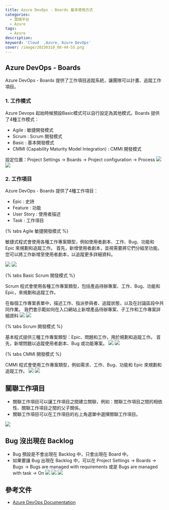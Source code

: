 ```yaml
---
title: Azure DevOps - Boards 基本使用方式
categories: 
  - 雲端平台
  - Azure
tags: 
  - Azure
description:
keyword: 'Cloud  ,Azure, Azure DevOps'
cover: /image/20230310_08-44-55.png
---
```


## Azure DevOps - Boards
Azure DevOps - Boards 提供了工作項目追蹤系統，讓團隊可以計畫、追蹤工作項目。
### 1. 工作模式
Azure Devops 起始時候預設Basic模式可以自行設定為其他模式。Boards 提供了4種工作模式：
- Agile : 敏捷開發模式
- Scrum : Scrum 開發模式
- Basic : 基本開發模式
- CMMI (Capability Maturity Model Integration) : CMMI 開發模式

設定位置：Project Settings -> Boards -> Project configuration -> Process
![](/image/20230810_20-51-02.png)
![](/image/20230810_21-07-53.png)

### 2. 工作項目
Azure DevOps - Boards 提供了4種工作項目：
- Epic : 史詩
- Feature : 功能
- User Story : 使用者描述
- Task : 工作項目

{% tabs Agile 敏捷開發模式 %}
<!-- tab -->
敏捷式程式會使用各種工作專案類型，例如使用者劇本、工作、Bug、功能和 Epic 來規劃和追蹤工作。 首先，新增使用者劇本，並視需要將它們分組至功能。 您可以將工作新增至使用者劇本，以追蹤更多詳細資料。

![](/image/20230810_20-57-19.png)
![](/image/20230810_20-57-34.png)
<!-- endtab -->

{% tabs Basic Scrum 開發模式 %}
<!-- tab -->
Scrum 程式會使用各種工作專案類型，包括產品待辦專案、工作、Bug、功能和 Epic，來規劃和追蹤工作。

在每個工作專案表單中，描述工作、指派參與者、追蹤狀態，以及在討論區段中共同作業。 我們會示範如何在入口網站上新增產品待辦專案、子工作和工作專案詳細資料
![](/image/20230810_20-58-16.png)
![](/image/20230810_20-58-20.png)
<!-- endtab -->

{% tabs Scrum 開發模式 %}
<!-- tab -->
基本程式提供三種工作專案類型：Epic、問題和工作，用於規劃和追蹤工作。 首先，新增問題以追蹤使用者劇本、Bug 或功能專案。
![](/image/20230810_20-58-43.png)
![](/image/20230810_20-58-50.png)
<!-- endtab -->

{% tabs CMMI 開發模式 %}
<!-- tab -->
CMMI 程式會使用工作專案類型，例如需求、工作、Bug、功能和 Epic 來規劃和追蹤工作。
![](/image/20230810_20-59-39.png)
![](/image/20230810_20-59-43.png)
<!-- endtab -->


## 關聯工作項目
- 關聯工作項目可以讓工作項目之間建立關聯，例如：關聯工作項目之間的相依性、關聯工作項目之間的父子關係。
- 關聯工作項目可以在工作項目的右上角選單中選擇關聯工作項目。

![](/image/20230810_21-05-36.png)


## Bug 沒出現在 Backlog
- Bug 預設是不會出現在 Backlog 中，只會出現在 Board 中。 
- 如果要讓 Bug 出現在 Backlog 中，可以在 Project Settings -> Boards -> Bugs -> Bugs are managed with requirements  或是  Bugs are managed with task -> On
![](/image/20230810_21-11-07.png)
![](/image/20230810_21-13-05.png)
![](/image/20230810_21-11-48.png)


## 參考文件
- [Azure DevOps Documentation](https://docs.microsoft.com/en-us/azure/devops/?view=azure-devops)